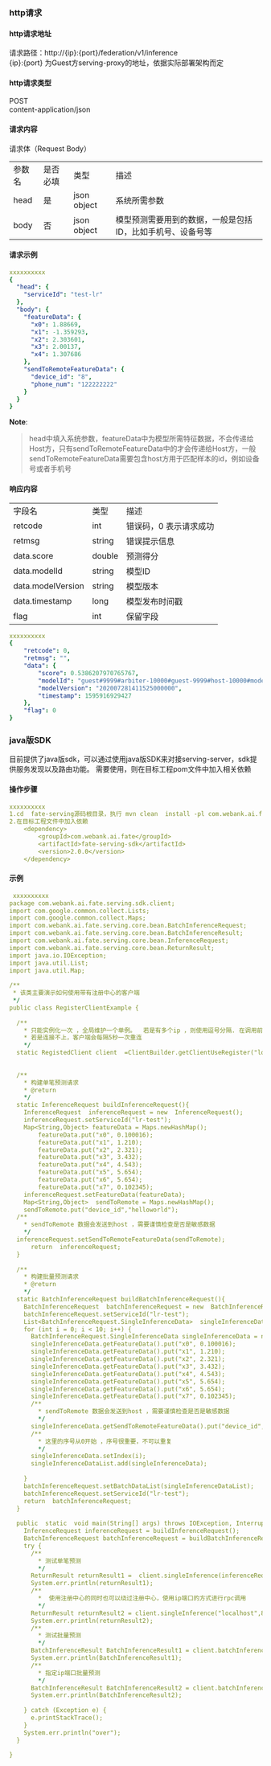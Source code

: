 ### http请求
#### http请求地址
请求路径：http://{ip}:{port}/federation/v1/inference     
{ip}:{port} 为Guest方serving-proxy的地址，依据实际部署架构而定

#### http请求类型
POST    
content-application/json

#### 请求内容
请求体（Request Body）
<table>
  <tr>
    <td>参数名</td>
    <td>是否必填</td>
    <td>类型</td>
    <td>描述</td>
  </tr>
  <tr>
    <td>head</td>
    <td>是</td>
    <td>json object</td>
    <td>系统所需参数</td>
  </tr>
  <tr>
    <td>body</td>
    <td>否</td>
    <td>json object</td>
    <td>模型预测需要用到的数据，一般是包括ID，比如手机号、设备号等</td>
  </tr>
</table>

#### 请求示例
```yml
xxxxxxxxxx
{
  "head": {
    "serviceId": "test-lr"
  },
  "body": {
    "featureData": {
      "x0": 1.88669,
      "x1": -1.359293,
      "x2": 2.303601,
      "x3": 2.00137,
      "x4": 1.307686
    },
    "sendToRemoteFeatureData": {
      "device_id": "8",
      "phone_num": "122222222"
    }
  }
}
```
**Note**: 
>head中填入系统参数，featureData中为模型所需特征数据，不会传递给Host方，只有sendToRemoteFeatureData中的才会传递给Host方，一般sendToRemoteFeatureData需要包含host方用于匹配样本的id，例如设备号或者手机号

#### 响应内容
<table>
  <tr>
    <td>字段名</td>
    <td>类型</td>
    <td>描述</td>
  </tr>
  <tr>
    <td>retcode</td>
    <td>int</td>
    <td>错误码，0 表示请求成功</td>
  </tr>
  <tr>
    <td>retmsg</td>
    <td>string</td>
    <td>错误提示信息</td>
  </tr>
  <tr>
    <td>data.score</td>
    <td>double</td>
    <td>预测得分</td>
  </tr>
  <tr>
    <td>data.modelId</td>
    <td>string</td>
    <td>模型ID</td>
  </tr>
  <tr>
    <td>data.modelVersion</td>
    <td>string</td>
    <td>模型版本</td>
  </tr>
  <tr>
    <td>data.timestamp</td>
    <td>long</td>
    <td>模型发布时间戳</td>
  </tr>
  <tr>
    <td>flag</td>
    <td>int</td>
    <td>保留字段</td>
  </tr>
</table>

```yml
xxxxxxxxxx
{
    "retcode": 0,
    "retmsg": "",
    "data": {
        "score": 0.5386207970765767,
        "modelId": "guest#9999#arbiter-10000#guest-9999#host-10000#model",
        "modelVersion": "202007281411525000000",
        "timestamp": 1595916929427
    },
    "flag": 0
}
```

### java版SDK
目前提供了java版sdk，可以通过使用java版SDK来对接serving-server，sdk提供服务发现以及路由功能。
需要使用，则在目标工程pom文件中加入相关依赖

#### 操作步骤
```yml
xxxxxxxxxx
1.cd  fate-serving源码根目录，执行 mvn clean  install -pl com.webank.ai.fate:fate-serving-core,com.webank.ai.fate:fate-serving-sdk,com.webank.ai.fate:fate-serving-register,com.webank.ai.fate:fate-serving 
2.在目标工程文件中加入依赖         
    <dependency>
        <groupId>com.webank.ai.fate</groupId>
        <artifactId>fate-serving-sdk</artifactId>
        <version>2.0.0</version>
    </dependency>
```

#### 示例

```yml
 xxxxxxxxxx
package com.webank.ai.fate.serving.sdk.client;
import com.google.common.collect.Lists;
import com.google.common.collect.Maps;
import com.webank.ai.fate.serving.core.bean.BatchInferenceRequest;
import com.webank.ai.fate.serving.core.bean.BatchInferenceResult;
import com.webank.ai.fate.serving.core.bean.InferenceRequest;
import com.webank.ai.fate.serving.core.bean.ReturnResult;
import java.io.IOException;
import java.util.List;
import java.util.Map;
​
/**
 * 该类主要演示如何使用带有注册中心的客户端
 */
public class RegisterClientExample {
​
  /**
    * 只能实例化一次 ，全局维护一个单例。  若是有多个ip ，则使用逗号分隔. 在调用前先检查zk是否正常，ip端口是否填写正确
    * 若是连接不上，客户端会每隔5秒一次重连
    */
  static RegistedClient client  =ClientBuilder.getClientUseRegister("localhost:2181");
​
​
  /**
    * 构建单笔预测请求
    * @return
    */
  static InferenceRequest buildInferenceRequest(){
    InferenceRequest  inferenceRequest = new  InferenceRequest();
    inferenceRequest.setServiceId("lr-test");
    Map<String,Object> featureData = Maps.newHashMap();
        featureData.put("x0", 0.100016);
        featureData.put("x1", 1.210);
        featureData.put("x2", 2.321);
        featureData.put("x3", 3.432);
        featureData.put("x4", 4.543);
        featureData.put("x5", 5.654);
        featureData.put("x6", 5.654);
        featureData.put("x7", 0.102345);
    inferenceRequest.setFeatureData(featureData);
    Map<String,Object>  sendToRemote = Maps.newHashMap();
    sendToRemote.put("device_id","helloworld");
  /**
    * sendToRemote 数据会发送到host ，需要谨慎检查是否是敏感数据
    */
  inferenceRequest.setSendToRemoteFeatureData(sendToRemote);
      return  inferenceRequest;
  }
​
  /**
    * 构建批量预测请求
    * @return
    */
  static BatchInferenceRequest buildBatchInferenceRequest(){
    BatchInferenceRequest  batchInferenceRequest = new  BatchInferenceRequest();
    batchInferenceRequest.setServiceId("lr-test");
    List<BatchInferenceRequest.SingleInferenceData>  singleInferenceDataList = Lists.newArrayList();
    for (int i = 0; i < 10; i++) {
      BatchInferenceRequest.SingleInferenceData singleInferenceData = new BatchInferenceRequest.SingleInferenceData();
      singleInferenceData.getFeatureData().put("x0", 0.100016);
      singleInferenceData.getFeatureData().put("x1", 1.210);
      singleInferenceData.getFeatureData().put("x2", 2.321);
      singleInferenceData.getFeatureData().put("x3", 3.432);
      singleInferenceData.getFeatureData().put("x4", 4.543);
      singleInferenceData.getFeatureData().put("x5", 5.654);
      singleInferenceData.getFeatureData().put("x6", 5.654);
      singleInferenceData.getFeatureData().put("x7", 0.102345);
      /**
        * sendToRemote 数据会发送到host ，需要谨慎检查是否是敏感数据
        */
      singleInferenceData.getSendToRemoteFeatureData().put("device_id","helloworld");
      /**
        * 这里的序号从0开始 ，序号很重要，不可以重复
        */
      singleInferenceData.setIndex(i);
      singleInferenceDataList.add(singleInferenceData);
​
    }
    batchInferenceRequest.setBatchDataList(singleInferenceDataList);
    batchInferenceRequest.setServiceId("lr-test");
    return  batchInferenceRequest;
  }
​
  public  static  void main(String[] args) throws IOException, InterruptedException {
    InferenceRequest inferenceRequest = buildInferenceRequest();
    BatchInferenceRequest batchInferenceRequest = buildBatchInferenceRequest();
    try {
      /**
        * 测试单笔预测
        */
      ReturnResult returnResult1 =  client.singleInference(inferenceRequest);
      System.err.println(returnResult1);
      /**
        *  使用注册中心的同时也可以绕过注册中心，使用ip端口的方式进行rpc调用
        */
      ReturnResult returnResult2 = client.singleInference("localhost",8000,inferenceRequest);
      System.err.println(returnResult2);
      /**
        * 测试批量预测
        */
      BatchInferenceResult BatchInferenceResult1 = client.batchInference(batchInferenceRequest);
      System.err.println(BatchInferenceResult1);
      /**
        * 指定ip端口批量预测
        */
      BatchInferenceResult BatchInferenceResult2 = client.batchInference("localhost",8000,batchInferenceRequest);
      System.err.println(BatchInferenceResult2);​
​
    } catch (Exception e) {
      e.printStackTrace();
    }
    System.err.println("over");
  }
​
}
​
```
